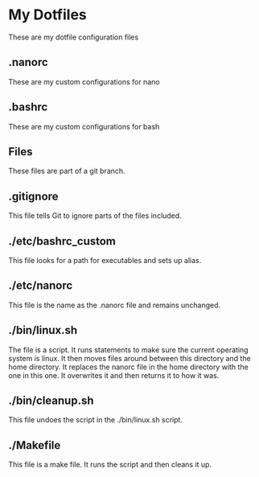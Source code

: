 # My Dotfiles
These are my dotfile configuration files
## .nanorc
These are my custom configurations for nano
## .bashrc
These are my custom configurations for bash

## Files
These files are part of a git branch.

## .gitignore
This file tells Git to ignore parts of the files included.

## ./etc/bashrc_custom
This file looks for a path for executables and sets up alias.

## ./etc/nanorc
This file is the name as the .nanorc file and remains unchanged.

## ./bin/linux.sh
The file is a script. It runs statements to make sure the current operating system is linux. It then moves files around between this directory and the home directory. It replaces the nanorc file in the home directory with the one in this one. It overwrites it and then returns it to how it was.

## ./bin/cleanup.sh
This file undoes the script in the ./bin/linux.sh script.

## ./Makefile
This file is a make file. It runs the script and then cleans it up.


